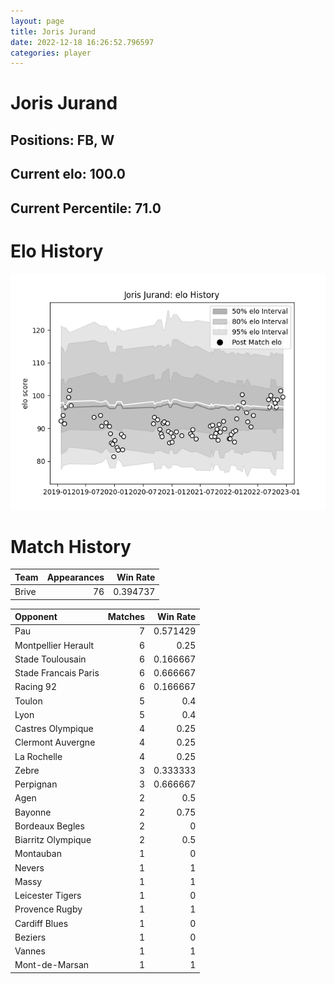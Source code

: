 ```yaml
---  
layout: page  
title: Joris Jurand  
date: 2022-12-18 16:26:52.796597  
categories: player  
---
```

# Joris Jurand

## Positions: FB, W

## Current elo: 100.0

## Current Percentile: 71.0

# Elo History


![elo history](history_JorisJurand.png)
# Match History


| Team   |   Appearances |   Win Rate |
|:-------|--------------:|-----------:|
| Brive  |            76 |   0.394737 |

| Opponent             |   Matches |   Win Rate |
|:---------------------|----------:|-----------:|
| Pau                  |         7 |   0.571429 |
| Montpellier Herault  |         6 |   0.25     |
| Stade Toulousain     |         6 |   0.166667 |
| Stade Francais Paris |         6 |   0.666667 |
| Racing 92            |         6 |   0.166667 |
| Toulon               |         5 |   0.4      |
| Lyon                 |         5 |   0.4      |
| Castres Olympique    |         4 |   0.25     |
| Clermont Auvergne    |         4 |   0.25     |
| La Rochelle          |         4 |   0.25     |
| Zebre                |         3 |   0.333333 |
| Perpignan            |         3 |   0.666667 |
| Agen                 |         2 |   0.5      |
| Bayonne              |         2 |   0.75     |
| Bordeaux Begles      |         2 |   0        |
| Biarritz Olympique   |         2 |   0.5      |
| Montauban            |         1 |   0        |
| Nevers               |         1 |   1        |
| Massy                |         1 |   1        |
| Leicester Tigers     |         1 |   0        |
| Provence Rugby       |         1 |   1        |
| Cardiff Blues        |         1 |   0        |
| Beziers              |         1 |   0        |
| Vannes               |         1 |   1        |
| Mont-de-Marsan       |         1 |   1        |
